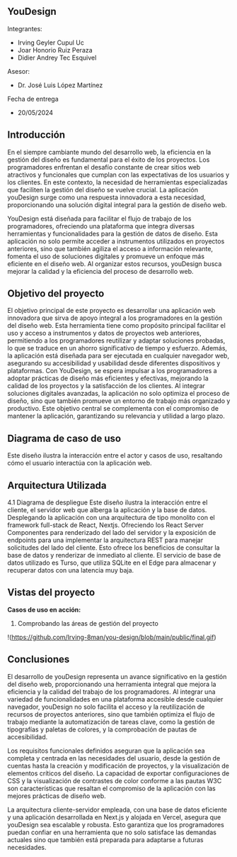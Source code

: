 ## YouDesign

Integrantes:
- Irving Geyler Cupul Uc
- Joar Honorio Ruiz Peraza
- Didier Andrey Tec Esquivel



Asesor:
- Dr. José Luis López Martínez 

Fecha de entrega
- 20/05/2024

## Introducción


En el siempre cambiante mundo del desarrollo web, la eficiencia en la gestión del diseño es fundamental para el éxito de los proyectos. Los programadores enfrentan el desafío constante de crear sitios web atractivos y funcionales que cumplan con las expectativas de los usuarios y los clientes. En este contexto, la necesidad de herramientas especializadas que faciliten la gestión del diseño se vuelve crucial. La aplicación youDesign surge como una respuesta innovadora a esta necesidad, proporcionando una solución digital integral para la gestión de diseño web.


YouDesign está diseñada para facilitar el flujo de trabajo de los programadores, ofreciendo una plataforma que integra diversas herramientas y funcionalidades para la gestión de datos de diseño. Esta aplicación no solo permite acceder a instrumentos utilizados en proyectos anteriores, sino que también agiliza el acceso a información relevante, fomenta el uso de soluciones digitales y promueve un enfoque más eficiente en el diseño web. Al organizar estos recursos, youDesign busca mejorar la calidad y la eficiencia del proceso de desarrollo web.

## Objetivo del proyecto


El objetivo principal de este proyecto es desarrollar una aplicación web innovadora que sirva de apoyo integral a los programadores en la gestión del diseño web. Esta herramienta tiene como propósito principal facilitar el uso y acceso a instrumentos y datos de proyectos web anteriores, permitiendo a los programadores reutilizar y adaptar soluciones probadas, lo que se traduce en un ahorro significativo de tiempo y esfuerzo.
Además, la aplicación está diseñada para ser ejecutada en cualquier navegador web, asegurando su accesibilidad y usabilidad desde diferentes dispositivos y plataformas. 
Con YouDesign, se espera impulsar a los programadores a adoptar prácticas de diseño más eficientes y efectivas, mejorando la calidad de los proyectos y la satisfacción de los clientes. Al integrar soluciones digitales avanzadas, la aplicación no solo optimiza el proceso de diseño, sino que también promueve un entorno de trabajo más organizado y productivo. Este objetivo central se complementa con el compromiso de mantener la aplicación, garantizando su relevancia y utilidad a largo plazo.

## Diagrama de caso de uso


Este diseño ilustra la interacción entre el actor y casos de uso, resaltando cómo el usuario interactúa con la aplicación web.


## Arquitectura Utilizada


4.1 Diagrama de despliegue
 Este diseño ilustra la interacción entre el cliente, el servidor web que alberga la aplicación y la base de datos. Desplegando la aplicación con una arquitectura de tipo monolito con el framework full-stack de React, Nextjs. Ofreciendo los React Server Componentes para renderizado del lado del servidor y la exposición de endpoints para una implementar  la arquitectura REST para manejar solicitudes del lado del cliente. Esto ofrece los beneficios de consultar la base de datos y renderizar de inmediato al cliente. El servicio de base de datos utilizado es Turso, que utiliza SQLite en el Edge para almacenar y recuperar datos con una latencia muy baja.

## Vistas del proyecto
   
__Casos de uso en acción:__
1. Comprobando las áreas de gestión del proyecto

!(https://github.com/Irving-8man/you-design/blob/main/public/final.gif)

## Conclusiones

El desarrollo de youDesign representa un avance significativo en la gestión del diseño web, proporcionando una herramienta integral que  mejora la eficiencia y la calidad del trabajo de los programadores. Al integrar una variedad de funcionalidades en una plataforma accesible desde cualquier navegador, youDesign no solo facilita el acceso y la reutilización de recursos de proyectos anteriores, sino que también optimiza el flujo de trabajo mediante la automatización de tareas clave, como la gestión de tipografías y paletas de colores, y la comprobación de pautas  de accesibilidad.


Los requisitos funcionales definidos aseguran que la aplicación sea completa y centrada en las necesidades del usuario, desde la gestión de cuentas hasta la creación y modificación de proyectos, y la visualización de elementos críticos del diseño. La capacidad de exportar configuraciones de CSS y la visualización de contrastes de color conforme a las pautas W3C son características que resaltan el compromiso de la aplicación con las mejores prácticas de diseño web.


La arquitectura cliente-servidor empleada, con una base de datos eficiente y una aplicación desarrollada en Next.js y alojada en Vercel, asegura que youDesign sea escalable y robusta. Esto garantiza que los programadores puedan confiar en una herramienta que no solo satisface las demandas actuales sino que también está preparada para adaptarse a futuras necesidades.





